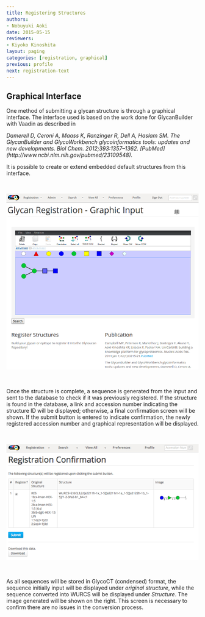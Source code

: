 ```yaml
---
title: Registering Structures
authors:
- Nobuyuki Aoki
date: 2015-05-15
reviewers:
- Kiyoko Kinoshita
layout: paging
categories: [registration, graphical]
previous: profile
next: registration-text
---
```


Graphical Interface
------------

One method of submitting a glycan structure is through a graphical interface.  The interface used is based on the work done for GlycanBuilder with Vaadin as described in

<cite>
 Damerell D, Ceroni A, Maass K, Ranzinger R, Dell A, Haslam SM. The GlycanBuilder and GlycoWorkbench glycoinformatics tools: updates and new developments. Biol Chem. 2012;393:1357–1362. [PubMed](http://www.ncbi.nlm.nih.gov/pubmed/23109548).
</cite>

It is possible to create or extend embedded default structures from this interface.

<br>

![Glytoucan Graphical Interface](/images/manual/registration-graphical.png)

<br>

  Once the structure is complete, a sequence is generated from the input and sent to the database to check if it was previously registered.  If the structure is found in the database, a link and accession number indicating the structure ID will be displayed; otherwise, a final confirmation screen will be shown. If the submit button is entered to indicate confirmation, the newly registered accession number and graphical representation will be displayed.

<br>

![Glytoucan Graphical Interface Results](/images/manual/registration-result.png)

<br>

As all sequences will be stored in GlycoCT (condensed) format, the sequence initially input will be displayed under _original structure_, while the sequence converted into WURCS will be displayed under _Structure_.  The image generated will be shown on the right.  This screen is necessary to confirm there are no issues in the conversion process.

<div id='discourse-comments'></div>

<script type="text/javascript">
  DiscourseEmbed = { discourseUrl: 'http://test.discourse.glytoucan.org/',
                     discourseEmbedUrl: 'http://code.glytoucan.org/manual/registration-graphical/' };

  (function() {
    var d = document.createElement('script'); d.type = 'text/javascript'; d.async = true;
    d.src = DiscourseEmbed.discourseUrl + 'javascripts/embed.js';
    (document.getElementsByTagName('head')[0] || document.getElementsByTagName('body')[0]).appendChild(d);
  })();
</script>
